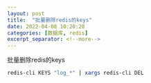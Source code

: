 ```yaml
---
layout: post
title:  "批量删除redis的keys"
date: 2022-04-08 10:20:28
categories: [数据库, redis]
excerpt_separator: <!--more-->
---
```

批量删除redis的keys
<!--more-->

```bash
redis-cli KEYS "log_*" | xargs redis-cli DEL
```